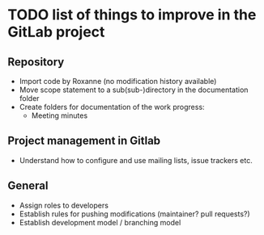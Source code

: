# TODO list of things to improve in the GitLab project

## Repository

 * Import code by Roxanne (no modification history available)
 * Move scope statement to a sub(sub-)directory in the documentation folder
 * Create folders for documentation of the work progress:
    * Meeting minutes
    
## Project management in Gitlab

 * Understand how to configure and use mailing lists, issue trackers etc.
 
## General

 * Assign roles to developers
 * Establish rules for pushing modifications (maintainer? pull requests?)
 * Establish development model / branching model